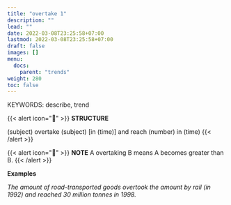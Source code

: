 ```yaml
---
title: "overtake 1"
description: ""
lead: ""
date: 2022-03-08T23:25:58+07:00
lastmod: 2022-03-08T23:25:58+07:00
draft: false
images: []
menu:
  docs:
    parent: "trends"
weight: 280
toc: false
---
```


KEYWORDS: describe, trend

{{< alert icon="🌱" >}}
**STRUCTURE**

(subject) overtake (subject) [in (time)] and reach (number) in (time)
{{< /alert >}}

{{< alert icon="📝" >}}
**NOTE** A overtaking B means A becomes greater than B.
{{< /alert >}}

**Examples**

_The amount of road-transported goods overtook the amount by rail (in 1992) and reached 30 million tonnes in 1998._
